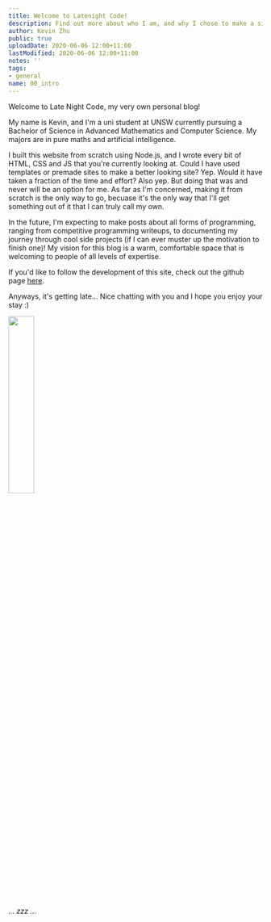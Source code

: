 ```yaml
---
title: Welcome to Latenight Code!
description: Find out more about who I am, and why I chose to make a site!
author: Kevin Zhu
public: true
uploadDate: 2020-06-06 12:00+11:00
lastModified: 2020-06-06 12:00+11:00
notes: ''
tags:
- general
name: 00_intro
---
```


Welcome to Late Night Code, my very own personal blog!

My name is Kevin, and I'm a uni student at UNSW currently pursuing a Bachelor of Science in Advanced Mathematics and Computer Science. My majors are in pure maths and artificial intelligence.

I built this website from scratch using Node.js, and I wrote every bit of HTML, CSS and JS that you're currently looking at. Could I have used templates or premade sites to make a better looking site? Yep. Would it have taken a fraction of the time and effort? Also yep. But doing that was and never will be an option for me. As far as I'm concerned, making it from scratch is the only way to go, becuase it's the only way that I'll get something out of it that I can truly call my own.

In the future, I'm expecting to make posts about all forms of programming, ranging from competitive programming writeups, to documenting my journey through cool side projects (if I can ever muster up the motivation to finish one)! My vision for this blog is a warm, comfortable space that is welcoming to people of all levels of expertise.

If you'd like to follow the development of this site, check out the github page [here](https://github.com/Gomango999/latenight-code).

Anyways, it's getting late... Nice chatting with you and I hope you enjoy your stay :)

<div class="centering w-100 mt-5">
<img id="snoozing-fox" width=30% src="/blog_posts/00_intro/images/fox/tp_fox1.png" style="min-width:170px;">
<i class="mt-3" style="display:block;">... zzz ...</i>
</div>

<script>
    state = 0
    setInterval(() => {
        if (state == 0) {
            $('#snoozing-fox').attr("src","/blog_posts/00_intro/images/fox/tp_fox2.png");
            state = 1
        } else if (state == 1) {
            $('#snoozing-fox').attr("src","/blog_posts/00_intro/images/fox/tp_fox1.png");
            state = 0
        }
    }, 1500);
</script>
